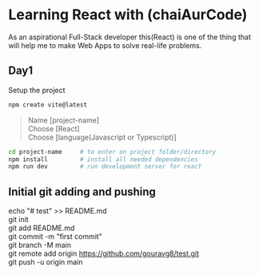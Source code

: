 # Learning React with (chaiAurCode)

As an aspirational Full-Stack developer this(React) is one of the thing that will help me to make Web Apps to solve real-life problems.

## Day1

Setup the project

```bash
npm create vite@latest
```

> Name [project-name]  
> Choose [React]  
> Choose [language(Javascript or Typescript)]

```bash
cd project-name     # to enter on project folder/directory
npm install         # install all needed dependencies
npm run dev         # run development server for react
```

## Initial git adding and pushing

echo "# test" >> README.md  
git init  
git add README.md  
git commit -m "first commit"  
git branch -M main  
git remote add origin <https://github.com/gouravg8/test.git>  
git push -u origin main
